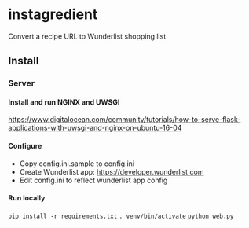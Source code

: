 # instagredient
Convert a recipe URL to Wunderlist shopping list

## Install 

### Server

#### Install and run NGINX and UWSGI

https://www.digitalocean.com/community/tutorials/how-to-serve-flask-applications-with-uwsgi-and-nginx-on-ubuntu-16-04

#### Configure

* Copy config.ini.sample to config.ini
* Create Wunderlist app: https://developer.wunderlist.com
* Edit config.ini to reflect wunderlist app config

#### Run locally

`pip install -r requirements.txt`
`. venv/bin/activate`
`python web.py`

